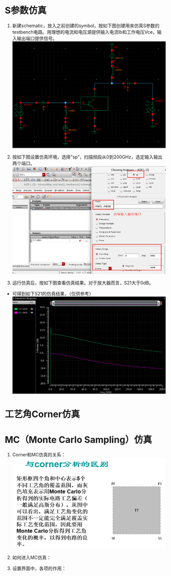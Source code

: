 # S参数仿真
1. 新建schematic，放入之前创建的symbol，按如下图创建用来仿真S参数的testbench电路。用理想的电流和电压源提供输入电流Ib和工作电压Vce，输入输出端口提供信号。
![Alt text](schematic_Sparameter.png)

2. 按如下图设置仿真环境，选择"sp”，扫描频段从0到200GHz，选定输入输出两个端口。
![Alt text](simulationsetup_Sparameter.png)

3. 运行仿真后，按如下图查看仿真结果。对于放大器而言，S21大于0dB。

* 可得到如下S21的仿真结果，（仅供参考）
![Alt text](result_Sparameter.png)

# 工艺角Corner仿真


# MC（Monte Carlo Sampling）仿真
1. Corner和MC仿真的关系：
![](conerVSmc.png)

2. 如何进入MC仿真：

3. 设置界面中，各项的作用：




